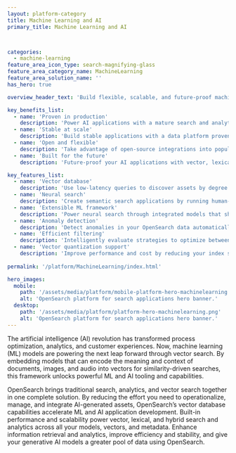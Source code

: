 ```yaml
---
layout: platform-category
title: Machine Learning and AI
primary_title: Machine Learning and AI



categories:
  - machine-learning
feature_area_icon_type: search-magnifying-glass
feature_area_category_name: MachineLearning
feature_area_solution_name: ''
has_hero: true

overview_header_text: 'Build flexible, scalable, and future-proof machine learning and artificial intelligence applications'

key_benefits_list:
  - name: 'Proven in production'
    description: 'Power AI applications with a mature search and analytics engine that tens of thousands of users trust in production.'
  - name: 'Stable at scale'
    description: 'Build stable applications with a data platform proven to scale to up to tens of billions of vectors with low latency and high availability.'
  - name: 'Open and flexible'
    description: 'Take advantage of open-source integrations into popular open frameworks and use managed services from major cloud providers.'
  - name: 'Built for the future'
    description: 'Future-proof your AI applications with vector, lexical, and hybrid search, analytics, and observability capabilities, all in one software suite.'

key_features_list:
  - name: 'Vector database'
    description: 'Use low-latency queries to discover assets by degree of similarity through k-nearest neighbors (k-NN) functionality.'
  - name: 'Neural search'
    description: 'Create semantic search applications by running human-language instead of vector-based queries.'
  - name: 'Extensible ML framework'
    description: 'Power neural search through integrated models that share a unified API, whether they run on-cluster or externally.'
  - name: 'Anomaly detection'
    description: 'Detect anomalies in your OpenSearch data automatically, in near real time, using the Random Cut Forest (RCF) algorithm.'
  - name: 'Efficient filtering'
    description: 'Intelligently evaluate strategies to optimize between recall and latency.'
  - name: 'Vector quantization support'
    description: 'Improve performance and cost by reducing your index size and query latency with minimal impact on recall.'
  
permalink: '/platform/MachineLearning/index.html'

hero_images:
  mobile: 
    path: '/assets/media/platform/mobile-platform-hero-machinelearning.png'
    alt: 'OpenSearch platform for search applications hero banner.'
  desktop: 
    path: '/assets/media/platform/platform-hero-machinelearning.png'
    alt: 'OpenSearch platform for search applications hero banner.'
---
```


The artificial intelligence (AI) revolution has transformed process optimization, analytics, and customer experiences. Now, machine learning (ML) models are powering the next leap forward through vector search. By embedding models that can encode the meaning and context of documents, images, and audio into vectors for similarity-driven searches, this framework unlocks powerful ML and AI tooling and capabilities.

OpenSearch brings traditional search, analytics, and vector search together in one complete solution. By reducing the effort you need to operationalize, manage, and integrate AI-generated assets, OpenSearch’s vector database capabilities accelerate ML and AI application development. Built-in performance and scalability power vector, lexical, and hybrid search and analytics across all your models, vectors, and metadata. Enhance information retrieval and analytics, improve efficiency and stability, and give your generative AI models a greater pool of data using OpenSearch.



